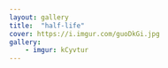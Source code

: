 ```yaml
---
layout: gallery
title:  "half-life"
cover: https://i.imgur.com/guoDkGi.jpg
gallery:
    - imgur: kCyvtur
---
```

